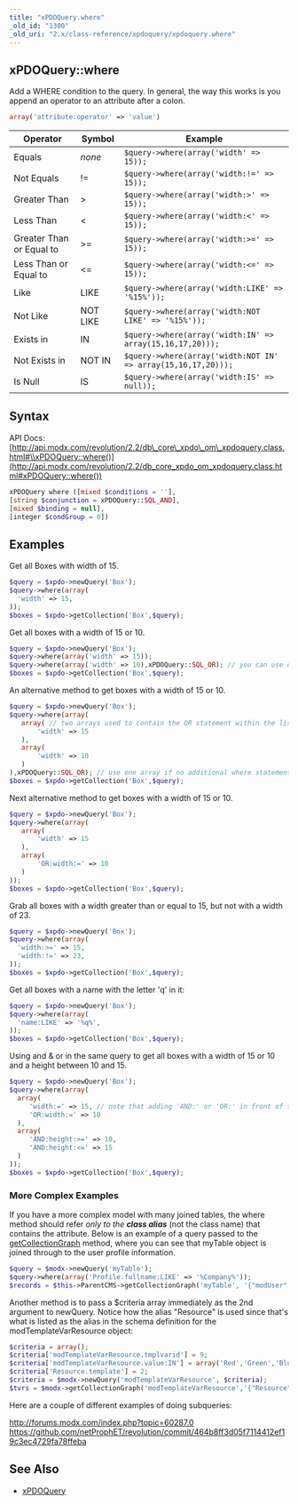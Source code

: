```yaml
---
title: "xPDOQuery.where"
_old_id: "1300"
_old_uri: "2.x/class-reference/xpdoquery/xpdoquery.where"
---
```


##  xPDOQuery::where 

 Add a WHERE condition to the query. In general, the way this works is you append an operator to an attribute after a colon.

 ``` php 
array('attribute:operator' => 'value')
```

| Operator                 | Symbol   | Example                                                       |
| ------------------------ | -------- | ------------------------------------------------------------- |
| Equals                   | _none_   | `$query->where(array('width' => 15));`                        |
| Not Equals               | !=       | `$query->where(array('width:!=' => 15));`                     |
| Greater Than             | >        | `$query->where(array('width:>' => 15));`                      |
| Less Than                | <        | `$query->where(array('width:<' => 15));`                      |
| Greater Than or Equal to | >=       | `$query->where(array('width:>=' => 15));`                     |
| Less Than or Equal to    | <=       | `$query->where(array('width:<=' => 15));`                     |
| Like                     | LIKE     | `$query->where(array('width:LIKE' => '%15%'));`               |
| Not Like                 | NOT LIKE | `$query->where(array('width:NOT LIKE' => '%15%'));`           |
| Exists in                | IN       | `$query->where(array('width:IN' => array(15,16,17,20)));`     |
| Not Exists in            | NOT IN   | `$query->where(array('width:NOT IN' => array(15,16,17,20)));` |
| Is Null                  | IS       | `$query->where(array('width:IS' => null));`                   |

##  Syntax 

 API Docs: [http://api.modx.com/revolution/2.2/db\_core\_xpdo\_om\_xpdoquery.class.html#\\xPDOQuery::where()](http://api.modx.com/revolution/2.2/db_core_xpdo_om_xpdoquery.class.html#xPDOQuery::where())

 ``` php 
xPDOQuery where ([mixed $conditions = ''],
 [string $conjunction = xPDOQuery::SQL_AND],
 [mixed $binding = null],
 [integer $condGroup = 0])
```

##  Examples 

 Get all Boxes with width of 15.

 ``` php 
$query = $xpdo->newQuery('Box');
$query->where(array(
   'width' => 15,
));
$boxes = $xpdo->getCollection('Box',$query);
```

 Get all boxes with a width of 15 or 10.

 ``` php 
$query = $xpdo->newQuery('Box');
$query->where(array('width' => 15));
$query->where(array('width' => 10),xPDOQuery::SQL_OR); // you can use orCondition here as well
$boxes = $xpdo->getCollection('Box',$query);
```

 An alternative method to get boxes with a width of 15 or 10.

 ``` php 
$query = $xpdo->newQuery('Box');
$query->where(array(
	array( // two arrays used to contain the OR statement within the listed conditions
   		'width' => 15
	),
	array(
		'width' => 10
	)
),xPDOQuery::SQL_OR); // use one array if no additional where statements are used.
$boxes = $xpdo->getCollection('Box',$query);
```

 Next alternative method to get boxes with a width of 15 or 10.

 ``` php 
$query = $xpdo->newQuery('Box');
$query->where(array(
	array(
   		'width' => 15
	),
	array(
		'OR:width:=' => 10
	)
));
$boxes = $xpdo->getCollection('Box',$query);
```

 Grab all boxes with a width greater than or equal to 15, but not with a width of 23.

 ``` php 
$query = $xpdo->newQuery('Box');
$query->where(array(
   'width:>=' => 15,
   'width:!=' => 23,
));
$boxes = $xpdo->getCollection('Box',$query);
```

 Get all boxes with a name with the letter 'q' in it:

 ``` php 
$query = $xpdo->newQuery('Box');
$query->where(array(
   'name:LIKE' => '%q%',
));
$boxes = $xpdo->getCollection('Box',$query);
```

 Using and & or in the same query to get all boxes with a width of 15 or 10 and a height between 10 and 15.

 ``` php 
$query = $xpdo->newQuery('Box');
$query->where(array(
   array(
      'width:=' => 15, // note that adding 'AND:' or 'OR:' in front of the attribute, an operator must be used ':='
      'OR:width:=' => 10
   ),
   array(
      'AND:height:>=' => 10,
      'AND:height:<=' => 15
   )
));
$boxes = $xpdo->getCollection('Box',$query);
```

###  More Complex Examples 

 If you have a more complex model with many joined tables, the where method should refer _only to the_ **_class alias_** (not the class name) that contains the attribute. Below is an example of a query passed to the [getCollectionGraph](xpdo/getting-started/using-your-xpdo-model/retrieving-objects/getcollectiongraph "getCollectionGraph") method, where you can see that myTable object is joined through to the user profile information.

 ``` php 
$query = $modx->newQuery('myTable');
$query->where(array('Profile.fullname:LIKE' => '%Company%'));
$records = $this->ParentCMS->getCollectionGraph('myTable', '{"modUser": {"Profile":{} } }',$query);
```

 Another method is to pass a $criteria array immediately as the 2nd argument to newQuery. Notice how the alias "Resource" is used since that's what is listed as the alias in the schema definition for the modTemplateVarResource object:

 ``` php 
$criteria = array();
$criteria['modTemplateVarResource.tmplvarid'] = 9;
$criteria['modTemplateVarResource.value:IN'] = array('Red','Green','Blue');
$criteria['Resource.template'] = 2;
$criteria = $modx->newQuery('modTemplateVarResource', $criteria);
$tvrs = $modx->getCollectionGraph('modTemplateVarResource','{"Resource":{}}', $criteria);
```

 Here are a couple of different examples of doing subqueries:

 <http://forums.modx.com/index.php?topic=60287.0>
 <https://github.com/netProphET/revolution/commit/464b8ff3d05f7114412ef19c3ec4729fa78ffeba>

##  See Also 

- [xPDOQuery](xpdo/class-reference/xpdoquery "xPDOQuery")
